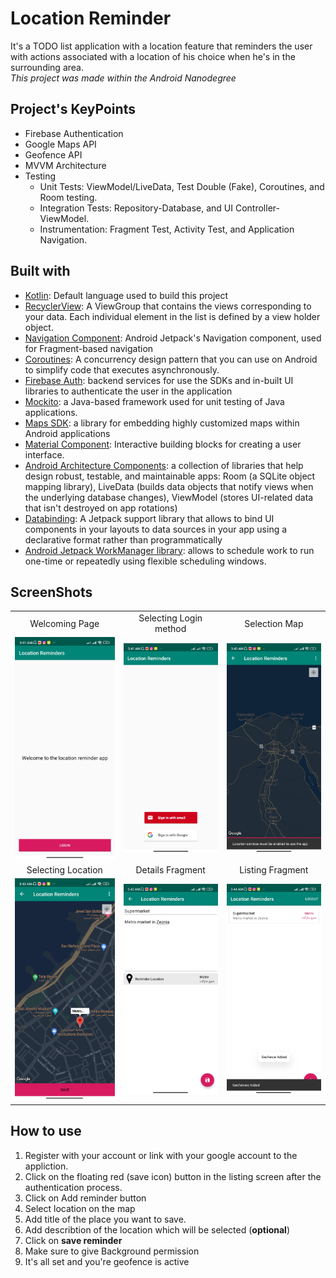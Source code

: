 # Location Reminder
It's a TODO list application with a location feature that reminders the user 
with actions associated with a location of his choice when he's in the surrounding area.\
_This project was made within the Android Nanodegree_
## Project's KeyPoints
* Firebase Authentication
* Google Maps API
* Geofence API
* MVVM Architecture
* Testing
  * Unit Tests: ViewModel/LiveData, Test Double (Fake), Coroutines, and Room testing.
  * Integration Tests: Repository-Database, and UI Controller-ViewModel.
  * Instrumentation:  Fragment Test, Activity Test, and Application Navigation.
## Built with
* [Kotlin](https://kotlinlang.org/): Default language used to build this project
* [RecyclerView](https://developer.android.com/reference/androidx/recyclerview/widget/RecyclerView): A ViewGroup that contains the views corresponding to your data. Each individual element in the list is defined by a view holder object.
* [Navigation Component](https://developer.android.com/guide/navigation): Android Jetpack's Navigation component, used for Fragment-based navigation
* [Coroutines](https://developer.android.com/kotlin/coroutines): A concurrency design pattern that you can use on Android to simplify code that executes asynchronously.
* [Firebase Auth](https://firebase.google.com/docs/auth/android/google-signin): backend services for use the SDKs and in-built UI libraries to authenticate the user in the application
* [Mockito](https://github.com/mockito/mockito): a Java-based framework used for unit testing of Java applications.
* [Maps SDK](https://developers.google.com/maps/documentation/android-sdk/overview): a library for embedding highly customized maps within Android applications
* [Material Component](https://developer.android.com/jetpack/compose/layouts/material): Interactive building blocks for creating a user interface.
* [Android Architecture Components](): a collection of libraries that help design robust, testable, and maintainable apps: Room (a SQLite object mapping library), LiveData (builds data objects that notify views when the underlying database changes), ViewModel (stores UI-related data that isn't destroyed on app rotations)
* [Databinding](https://developer.android.com/topic/libraries/data-binding): A Jetpack support library that allows to bind UI components in your layouts to data sources in your app using a declarative format rather than programmatically
* [Android Jetpack WorkManager library](https://developer.android.com/jetpack/androidx/releases/work): allows to schedule work to run one-time or repeatedly using flexible scheduling windows.

## ScreenShots
<table>
  <tr>
    <td align="center">Welcoming Page</td>
     <td align="center">Selecting Login method</td>
     <td align="center">Selection Map</td>
  </tr>
  <tr>
    <td><img src="/screenshots/Screenshot_2023-02-04-03-41-21-025_com.udacity.project4.jpg"></td>
   <td><img src="/screenshots/Screenshot_2023-02-04-03-41-27-782_com.udacity.project4.jpg"></td>
   <td><img src="/screenshots/Screenshot_2023-02-04-03-43-05-671_com.udacity.project4.jpg"></td>
  </tr>
  <tr>
     <td align="center">Selecting Location</td>
      <td align="center">Details Fragment</td>
      <td align="center">Listing Fragment</td>
   </tr>
   <tr>
     <td><img src="/screenshots/Screenshot_2023-02-04-03-43-43-694_com.udacity.project4.jpg"></td>
    <td><img src="/screenshots/Screenshot_2023-02-04-03-43-47-656_com.udacity.project4.jpg"></td>
    <td><img src="/screenshots/Screenshot_2023-02-04-03-44-01-546_com.udacity.project4.jpg"></td>
   </tr>
 </table>

 ## How to use
1. Register with your account or link with your google account to the appliction.
2. Click on the floating red (save icon) button in the listing screen after the authentication process.
3. Click on Add reminder button
4. Select location on the map
5. Add title of the place you want to save.
6. Add describtion of the location which will be selected (**optional**)
7. Click on **save reminder**
8. Make sure to give Background permission
9. It's all set and you're geofence is active
